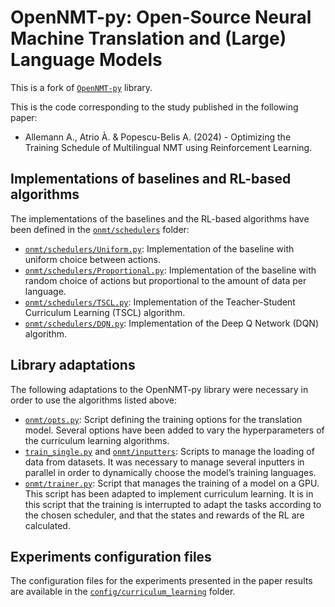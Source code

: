 # OpenNMT-py: Open-Source Neural Machine Translation and (Large) Language Models

This is a fork of [`OpenNMT-py`](https://github.com/OpenNMT/OpenNMT-py) library.

This is the code corresponding to the study published in the following paper:

- Allemann A., Atrio À. & Popescu-Belis A. (2024) - Optimizing the Training Schedule of Multilingual NMT using Reinforcement Learning.

## Implementations of baselines and RL-based algorithms

The implementations of the baselines and the RL-based algorithms have been defined in the [`onmt/schedulers`](onmt/schedulers) folder:

- [`onmt/schedulers/Uniform.py`](onmt/schedulers/Uniform.py): Implementation of the baseline with uniform choice between actions.
- [`onmt/schedulers/Proportional.py`](onmt/schedulers/Proportional.py): Implementation of the baseline with random choice of actions but proportional to the amount of data per language.
- [`onmt/schedulers/TSCL.py`](onmt/schedulers/TSCL.py): Implementation of the Teacher-Student Curriculum Learning (TSCL) algorithm.
- [`onmt/schedulers/DQN.py`](onmt/schedulers/DQN.py): Implementation of the Deep Q Network (DQN) algorithm.

## Library adaptations

The following adaptations to the OpenNMT-py library were necessary in order to use the algorithms listed above:

- [`onmt/opts.py`](onmt/opts.py): Script defining the training options for the translation model. Several options have been added to vary the hyperparameters of the curriculum learning algorithms.
- [`train_single.py`](onmt/schedulers/Uniform.py) and [`onmt/inputters`](onmt/inputters): Scripts to manage the loading of data from datasets. It was necessary to manage several inputters in parallel in order to dynamically choose the model’s training languages.
- [`onmt/trainer.py`](onmt/trainer.py): Script that manages the training of a model on a GPU. This script has been adapted to implement curriculum learning. It is in this script that the training is interrupted to adapt the tasks according to the chosen scheduler, and that the states and rewards of the RL are calculated.

## Experiments configuration files

The configuration files for the experiments presented in the paper results are available in the [`config/curriculum_learning`](config/curriculum_learning) folder.